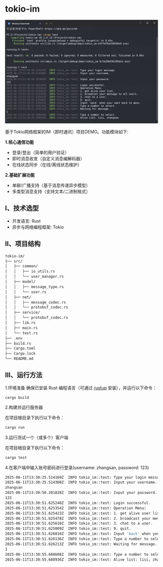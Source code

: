 # tokio-im

![Snipaste_2025-06-11_21-31-16.jpg](assets/Snipaste_2025-06-11_21-31-16.jpg)

基于Tokio网络框架的IM（即时通讯）项目DEMO。功能模块如下:

**1.核心通信功能**

* 登录/登出（简单的用户验证）
* 即时消息收发（自定义消息编解码器）
* 在线状态同步（在线/离线状态维护）

**2.基础扩展功能**

* 单聊/广播支持（基于消息传递异步模型）
* 多类型消息支持（支持文本/二进制格式）

## Ⅰ、技术选型

* 开发语言: Rust
* 异步与网络编程框架: Tokio

## Ⅱ、项目结构

~~~bash
tokio-im/
├── src/
│   ├── common/
│   │   ├── io_utils.rs
│   │   └── user_manager.rs
│   ├── model/
│   │   ├── message_type.rs
│   │   └── user.rs
│   ├── net/
│   │   ├── message_codec.rs
│   │   └── protobuf_codec.rs
│   ├── service/
│   │   └── protobuf_codec.rs
│   ├── lib.rs
│   ├── main.rs
│   └── test.rs
├── .env
├── build.rs
├── Cargo.toml
├── Cargo.lock
└── README.md
~~~

## Ⅲ、运行方法

1.环境准备
确保已安装 Rust 编程语言（可通过 [rustup](https://rustup.rs/) 安装），并运行以下命令：

~~~bach
cargo build
~~~

2.构建并运行服务器

在项目根目录下执行以下命令：

~~~bash
cargo run
~~~

3.运行测试一个（或多个）客户端

在项目根目录下执行以下命令：

~~~bash
cargo test
~~~

4.在客户端中输入账号密码进行登录(username: zhangsan, password: 123)

~~~bash
2025-06-11T13:30:25.514169Z  INFO tokio_im::test: Type your login message.
2025-06-11T13:30:25.514308Z  INFO tokio_im::test: Input your username.
zhangsan
2025-06-11T13:30:50.201828Z  INFO tokio_im::test: Input your password.
123
2025-06-11T13:30:51.625240Z  INFO tokio_im::test: Login successful.
2025-06-11T13:30:51.625354Z  INFO tokio_im::test: Operation Menu:
2025-06-11T13:30:51.625423Z  INFO tokio_im::test: 1. get alive user list.
2025-06-11T13:30:51.625478Z  INFO tokio_im::test: 2. broadcast your message to all users.
2025-06-11T13:30:51.625610Z  INFO tokio_im::test: 3. chat to a user.
2025-06-11T13:30:51.625809Z  INFO tokio_im::test: 9. quit.
2025-06-11T13:30:51.626010Z  INFO tokio_im::test: Input 'back' when your want back to menu.
2025-06-11T13:30:51.626136Z  INFO tokio_im::test: Type a number to select.
2025-06-11T13:30:51.626213Z  INFO tokio_im::test: Waiting for message...
1
2025-06-11T13:30:55.688608Z  INFO tokio_im::test: Type a number to select.
2025-06-11T13:30:55.688936Z  INFO tokio_im::test: Alive list: lisi, zhangsan
~~~
